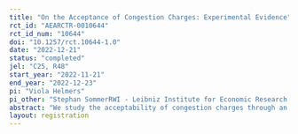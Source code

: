 ```yaml
---
title: "On the Acceptance of Congestion Charges: Experimental Evidence"
rct_id: "AEARCTR-0010644"
rct_id_num: "10644"
doi: "10.1257/rct.10644-1.0"
date: "2022-12-21"
status: "completed"
jel: "C25, R48"
start_year: "2022-11-21"
end_year: "2022-12-23"
pi: "Viola Helmers"
pi_other: "Stephan SommerRWI - Leibniz Institute for Economic Research; Manuel FrondelRWI - Leibniz Institute for Economic Research"
abstract: "We study the acceptability of congestion charges through an information treatment experiment conducted within a large-scale survey with 15,000 participants from seven European countries. Each sub-sample being representative for the respective country’s general population, we randomly assign the participants to one of three groups. The first group receives information on positive effects that congestion charges have had in cities where they were implemented, the second group receives the information that in two cities, Stockholm and Gothenburg, the opinion of citizens about the policy improved after its implementation, and the third group does not receive any information treatment and serves as the control group. After this information treatment, acceptance of a congestion charge is elicited on a 5-point Likert scale. Socioeconomic data, relevant opinions and beliefs, and a large suite of mobility-related variables are collected within the survey to serve as control variables in the subsequent analysis."
layout: registration
---
```


